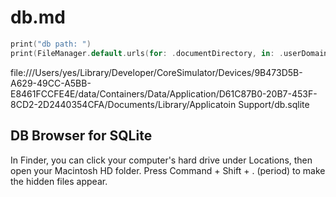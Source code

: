 # db.md

```swift
print("db path: ")
print(FileManager.default.urls(for: .documentDirectory, in: .userDomainMask))
```

file:///Users/yes/Library/Developer/CoreSimulator/Devices/9B473D5B-A629-49CC-A5BB-E8461FCCFE4E/data/Containers/Data/Application/D61C87B0-20B7-453F-8CD2-2D2440354CFA/Documents/Library/Applicatoin Support/db.sqlite

## DB Browser for SQLite

In Finder, you can click your computer's hard drive under Locations, then open your Macintosh HD folder. Press Command + Shift + . (period) to make the hidden files appear.